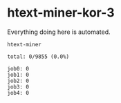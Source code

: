 # htext-miner-kor-3

Everything doing here is automated.

```
htext-miner

total: 0/9855 (0.0%)

job0: 0
job1: 0
job2: 0
job3: 0
job4: 0
```